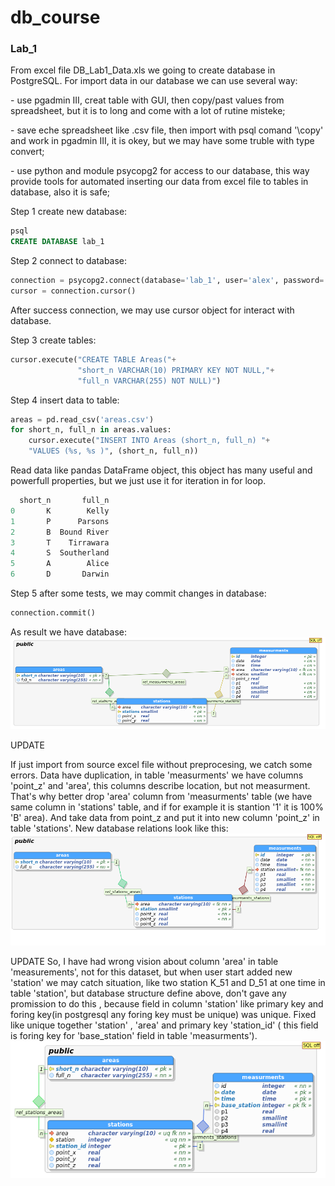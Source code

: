 # db_course
<h3>Lab_1</h3>
From excel file DB_Lab1_Data.xls we going to create database in PostgreSQL. For import data in our database we can use several way:
<p> - use pgadmin III, creat table with GUI, then copy/past values from spreadsheet, but it is to long and come with a lot of rutine misteke;</p>
<p> - save eche spreadsheet like .csv file, then import with psql comand '\copy' and work in pgadmin III, it is okey, but we may have some truble with type convert;</p>
<p> - use python and module psycopg2 for access to our database, this way provide tools for automated inserting our data from excel file to tables in database, also it is safe;</p>

Step 1 create new database:

```sql
psql
CREATE DATABASE lab_1
```

Step 2 connect to database:

```python
connection = psycopg2.connect(database='lab_1', user='alex', password='')
cursor = connection.cursor()
```
After success connection, we may use cursor object for interact with database.

Step 3 create tables:

```python
cursor.execute("CREATE TABLE Areas("+
               "short_n VARCHAR(10) PRIMARY KEY NOT NULL,"+
               "full_n VARCHAR(255) NOT NULL)")
```

Step 4 insert data to table:

```python
areas = pd.read_csv('areas.csv')
for short_n, full_n in areas.values:
    cursor.execute("INSERT INTO Areas (short_n, full_n) "+
    "VALUES (%s, %s )", (short_n, full_n))
```
Read data like pandas DataFrame object, this object has many useful and powerfull properties, but we just use it for iteration in for loop. 

```python
  short_n       full_n
0       K        Kelly
1       P      Parsons
2       B  Bound River
3       T    Tirrawara
4       S  Southerland
5       A        Alice
6       D       Darwin
```

Step 5 after some tests, we may commit  changes in database:

```python
connection.commit()
```
As result we have database:
![alt text](https://github.com/yougooo/db_course/blob/master/LAB_1/lab_1.png)

UPDATE 

If just import from source excel file without preprocesing, we catch some errors. Data have duplication, in table 'measurments' we have columns 'point_z' and 'area',  this columns describe location, but not measurment. That's why better drop 'area' column from 'measurments' table (we have same column in 'stations' table, and if  for example it is stantion '1' it is 100% 'B' area). And take data from point_z and put it into new column 'point_z' in table 'stations'. New database relations look like this:  
![alt text](https://github.com/yougooo/db_course/blob/master/LAB_1/lab_1_2.png)


UPDATE
So, I have had wrong vision about column 'area' in table 'measurements', not for this dataset, but when user start added new 'station' we may catch situation, like two station K_51 and D_51 at one time  in table 'station', but database structure define above, don't gave any promission to do this , because field in column 'station'  like primary key and foring key(in postgresql any foring key must be unique) was unique. Fixed like unique together 'station' , 'area' and primary key 'station_id' ( this field is foring key for 'base_station' field in table 'measurments'). 
![alt text](https://github.com/yougooo/db_course/blob/master/LAB_1/lab_1_3.png)
